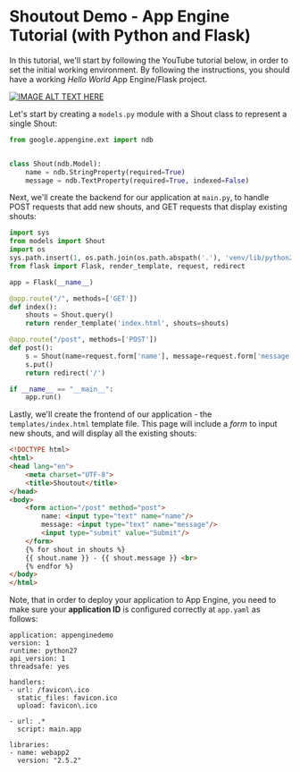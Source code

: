 # Shoutout Demo - App Engine Tutorial (with Python and Flask)

In this tutorial, we'll start by following the YouTube tutorial below, in order to set the initial working environment. By following the instructions, you should have a working *Hello World* App Engine/Flask project.

[![IMAGE ALT TEXT HERE](http://img.youtube.com/vi/FRI3QGNWJYI/0.jpg)](http://www.youtube.com/watch?v=FRI3QGNWJYI)

Let's start by creating a ```models.py``` module with a Shout class to represent a single Shout:
```python
from google.appengine.ext import ndb


class Shout(ndb.Model):
    name = ndb.StringProperty(required=True)
    message = ndb.TextProperty(required=True, indexed=False)
```

Next, we'll create the backend for our application at ```main.py```, to handle POST requests that add new shouts, and GET requests that display existing shouts:
```python
import sys
from models import Shout
import os
sys.path.insert(1, os.path.join(os.path.abspath('.'), 'venv/lib/python2.7/site-packages'))
from flask import Flask, render_template, request, redirect

app = Flask(__name__)

@app.route("/", methods=['GET'])
def index():
    shouts = Shout.query()
    return render_template('index.html', shouts=shouts)

@app.route("/post", methods=['POST'])
def post():
    s = Shout(name=request.form['name'], message=request.form['message'])
    s.put()
    return redirect('/')

if __name__ == "__main__":
    app.run()
```

Lastly, we'll create the frontend of our application - the ```templates/index.html``` template file. This page will include a *form* to input new shouts, and will display all the existing shouts:
```html
<!DOCTYPE html>
<html>
<head lang="en">
    <meta charset="UTF-8">
    <title>Shoutout</title>
</head>
<body>
    <form action="/post" method="post">
        name: <input type="text" name="name"/>
        message: <input type="text" name="message"/>
        <input type="submit" value="Submit"/>
    </form>
    {% for shout in shouts %}
    {{ shout.name }} - {{ shout.message }} <br>
    {% endfor %}
</body>
</html>
```

Note, that in order to deploy your application to App Engine, you need to make sure your **application ID** is configured correctly at ```app.yaml``` as follows:
```
application: appenginedemo
version: 1
runtime: python27
api_version: 1
threadsafe: yes

handlers:
- url: /favicon\.ico
  static_files: favicon.ico
  upload: favicon\.ico

- url: .*
  script: main.app

libraries:
- name: webapp2
  version: "2.5.2"

```